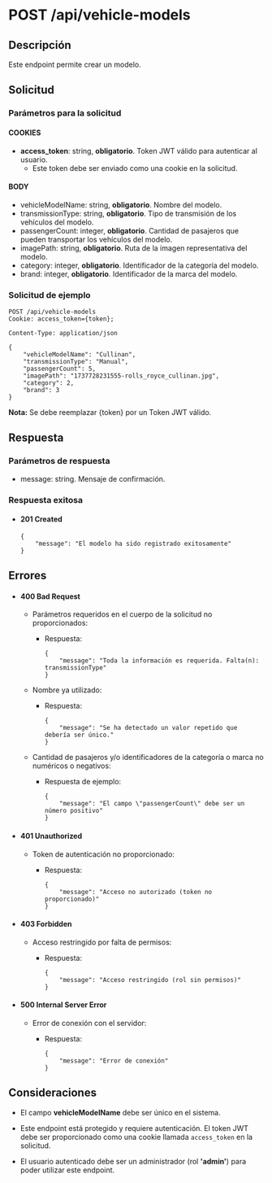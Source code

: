 # POST /api/vehicle-models

## Descripción

Este endpoint permite crear un modelo.

## Solicitud

### Parámetros para la solicitud

#### COOKIES

- **access_token**: string, **obligatorio**. Token JWT válido para autenticar al usuario.
  - Este token debe ser enviado como una cookie en la solicitud.

#### BODY

- vehicleModelName: string, **obligatorio**. Nombre del modelo.
- transmissionType: string, **obligatorio**. Tipo de transmisión de los vehículos del modelo.
- passengerCount: integer, **obligatorio**. Cantidad de pasajeros que pueden transportar los vehículos del modelo.
- imagePath: string, **obligatorio**. Ruta de la imagen representativa del modelo.
- category: integer, **obligatorio**. Identificador de la categoría del modelo.
- brand: integer, **obligatorio**. Identificador de la marca del modelo.

### Solicitud de ejemplo

```
POST /api/vehicle-models
Cookie: access_token={token};

Content-Type: application/json

{
    "vehicleModelName": "Cullinan",
    "transmissionType": "Manual",
    "passengerCount": 5,
    "imagePath": "1737728231555-rolls_royce_cullinan.jpg",
    "category": 2,
    "brand": 3
}
```

**Nota:** Se debe reemplazar {token} por un Token JWT válido.

## Respuesta

### Parámetros de respuesta

- message: string. Mensaje de confirmación.

### Respuesta exitosa

- #### 201 Created

  ```
  {
      "message": "El modelo ha sido registrado exitosamente"
  }
  ```

## Errores

- #### 400 Bad Request

  - Parámetros requeridos en el cuerpo de la solicitud no proporcionados:

    - Respuesta:

      ```
      {
          "message": "Toda la información es requerida. Falta(n): transmissionType"
      }
      ```

  - Nombre ya utilizado:

    - Respuesta:

      ```
      {
          "message": "Se ha detectado un valor repetido que debería ser único."
      }
      ```

  - Cantidad de pasajeros y/o identificadores de la categoría o marca no numéricos o negativos:

    - Respuesta de ejemplo:

      ```
      {
          "message": "El campo \"passengerCount\" debe ser un número positivo"
      }
      ```

- #### 401 Unauthorized

  - Token de autenticación no proporcionado:

    - Respuesta:

      ```
      {
          "message": "Acceso no autorizado (token no proporcionado)"
      }
      ```

- #### 403 Forbidden

  - Acceso restringido por falta de permisos:

    - Respuesta:

      ```
      {
          "message": "Acceso restringido (rol sin permisos)"
      }
      ```

- #### 500 Internal Server Error

  - Error de conexión con el servidor:

    - Respuesta:

      ```
      {
          "message": "Error de conexión"
      }
      ```

## Consideraciones

- El campo **vehicleModelName** debe ser único en el sistema.

- Este endpoint está protegido y requiere autenticación. El token JWT debe ser proporcionado como una cookie llamada `access_token` en la solicitud.

- El usuario autenticado debe ser un administrador (rol **'admin'**) para poder utilizar este endpoint.
